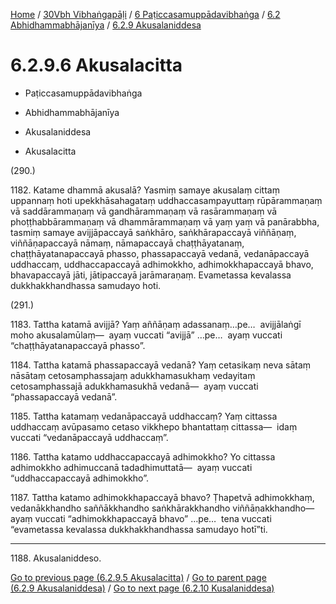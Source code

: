 
[Home](/) / [30Vbh Vibhaṅgapāḷi](../../../../30Vbh.md) / [6 Paṭiccasamuppādavibhaṅga](../../../6.md) / [6.2 Abhidhammabhājanīya](../../6.2.md) / [6.2.9 Akusalaniddesa](../6.2.9.md)

# 6.2.9.6 Akusalacitta

* Paṭiccasamuppādavibhaṅga

* Abhidhammabhājanīya

* Akusalaniddesa

* Akusalacitta

(290.)

1182\. Katame dhammā akusalā? Yasmiṃ samaye akusalaṃ cittaṃ uppannaṃ hoti upekkhāsahagataṃ uddhaccasampayuttaṃ rūpārammaṇaṃ vā saddārammaṇaṃ vā gandhārammaṇaṃ vā rasārammaṇaṃ vā phoṭṭhabbārammaṇaṃ vā dhammārammaṇaṃ vā yaṃ yaṃ vā panārabbha, tasmiṃ samaye avijjāpaccayā saṅkhāro, saṅkhārapaccayā viññāṇaṃ, viññāṇapaccayā nāmaṃ, nāmapaccayā chaṭṭhāyatanaṃ, chaṭṭhāyatanapaccayā phasso, phassapaccayā vedanā, vedanāpaccayā uddhaccaṃ, uddhaccapaccayā adhimokkho, adhimokkhapaccayā bhavo, bhavapaccayā jāti, jātipaccayā jarāmaraṇaṃ. Evametassa kevalassa dukkhakkhandhassa samudayo hoti.

(291.)

1183\. Tattha katamā avijjā? Yaṃ aññāṇaṃ adassanaṃ…pe…  avijjālaṅgī moho akusalamūlaṃ—  ayaṃ vuccati “avijjā” …pe…  ayaṃ vuccati “chaṭṭhāyatanapaccayā phasso”.

1184\. Tattha katamā phassapaccayā vedanā? Yaṃ cetasikaṃ neva sātaṃ nāsātaṃ cetosamphassajaṃ adukkhamasukhaṃ vedayitaṃ cetosamphassajā adukkhamasukhā vedanā—  ayaṃ vuccati “phassapaccayā vedanā”.

1185\. Tattha katamaṃ vedanāpaccayā uddhaccaṃ? Yaṃ cittassa uddhaccaṃ avūpasamo cetaso vikkhepo bhantattaṃ cittassa—  idaṃ vuccati “vedanāpaccayā uddhaccaṃ”.

1186\. Tattha katamo uddhaccapaccayā adhimokkho? Yo cittassa adhimokkho adhimuccanā tadadhimuttatā—  ayaṃ vuccati “uddhaccapaccayā adhimokkho”.

1187\. Tattha katamo adhimokkhapaccayā bhavo? Ṭhapetvā adhimokkhaṃ, vedanākkhandho saññākkhandho saṅkhārakkhandho viññāṇakkhandho—  ayaṃ vuccati “adhimokkhapaccayā bhavo” …pe…  tena vuccati “evametassa kevalassa dukkhakkhandhassa samudayo hotī”ti.

---

1188\. Akusalaniddeso.



[Go to previous page (6.2.9.5 Akusalacitta)](6.2.9.5.md) / [Go to parent page (6.2.9 Akusalaniddesa)](../6.2.9.md) / [Go to next page (6.2.10 Kusalaniddesa)](../6.2.10.md)



